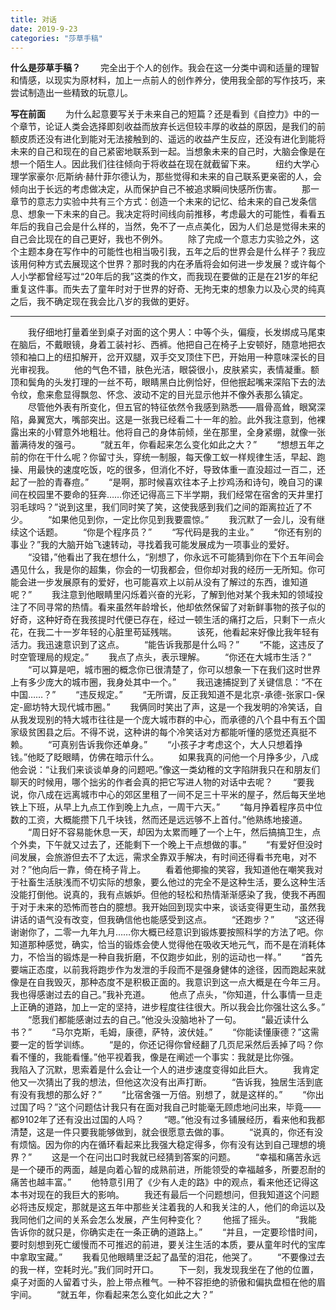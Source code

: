 ```yaml
---
title: 对话
date: 2019-9-23
categories: "莎草手稿"
---
```


**什么是莎草手稿？**
&#8194;&#8194;&#8194;&#8194;完全出于个人的创作。我会在这一分类中调和适量的理智和情感，以现实为原材料，加上一点前人的创作养分，使用我全部的写作技巧，来尝试制造出一些精致的玩意儿。

**写在前面**
&#8194;&#8194;&#8194;&#8194;为什么起意要写关于未来自己的短篇？还是看到《自控力》中的一个章节，论证人类会选择即刻收益而放弃长远但较丰厚的收益的原因，是我们的前额皮质还没有进化到能对无法接触到的、遥远的收益产生反应，还没有进化到能将未来的自己和现在的自己紧密地联系到一起。当想象未来的自己时，大脑会像是在想一个陌生人。因此我们往往倾向于将收益在现在就截留下来。
&#8194;&#8194;&#8194;&#8194;纽约大学心理学家豪尔·厄斯纳·赫什菲尔德认为，那些觉得和未来的自己联系更亲密的人，会倾向出于长远的考虑做决定，从而保护自己不被追求瞬间快感所伤害。
&#8194;&#8194;&#8194;&#8194;那一章节的意志力实验中共有三个方式：创造一个未来的记忆、给未来的自己发条信息、想象一下未来的自己。我决定将时间线向前推移，考虑最大的可能性，看看五年后的我自己会是什么样的，当然，免不了一点点美化，因为人们总是觉得未来的自己会比现在的自己更好，我也不例外。
&#8194;&#8194;&#8194;&#8194;除了完成一个意志力实验之外，这个主题本身在写作中的可能性也相当吸引我，五年之后的世界会是什么样子？我应该用何种方式去展现这个世界？那时我的内在矛盾将会如何进一步发展？或许每个人小学都曾经写过“20年后的我”这类的作文，而我现在要做的正是在21岁的年纪重复这件事。而失去了童年时对于世界的好奇、无拘无束的想象力以及心灵的纯真之后，我不确定现在我会比八岁的我做的更好。

---

&#8194;&#8194;&#8194;&#8194;我仔细地打量着坐到桌子对面的这个男人：中等个头，偏瘦，长发绑成马尾束在脑后，不戴眼镜，身着工装衬衫、西裤。他把自己在椅子上安顿好，随意地把衣领和袖口上的纽扣解开，岔开双腿，双手交叉顶住下巴，开始用一种意味深长的目光审视我。
&#8194;&#8194;&#8194;&#8194;他的气色不错，肤色光洁，眼袋很小，皮肤紧实，表情凝重。额顶和鬓角的头发打理的一丝不苟，眼睛黑白比例恰好，但他抿起嘴来深陷下去的法令纹，愈来愈显得飘忽、怀念、波动不定的目光显示他并不像外表那么镇定。
&#8194;&#8194;&#8194;&#8194;尽管他外表有所变化，但五官的特征依然令我感到熟悉——眉骨高耸，眼窝深陷，鼻翼宽大，嘴部突出。这是一张我已经看二十一年的脸。此外我注意到，他裸露出来的小臂意外地粗壮。他将自己的身体前倾，坐在那里，全身紧绷，就像一张蓄满待发的强弓。
&#8194;&#8194;&#8194;&#8194;“就五年，你看起来怎么变化如此之大？” 
&#8194;&#8194;&#8194;&#8194;“想想五年之前的你在干什么呢？你留寸头，穿统一制服，每天像工蚁一样规律生活，早起、跑操、用最快的速度吃饭，吃的很多，但消化不好，导致体重一直没超过一百二，还起了一脸的青春痘。”
&#8194;&#8194;&#8194;&#8194;“是啊，那时候喜欢往本子上抄鸡汤和诗句，晚自习的课间在校园里不要命的狂奔……你还记得高三下半学期，我们经常在宿舍的天井里打羽毛球吗？”说到这里，我们同时笑了笑，这使我感到我们之间的距离拉近了不少。
&#8194;&#8194;&#8194;&#8194;“如果他见到你，一定比你见到我要震惊。”
&#8194;&#8194;&#8194;&#8194;我沉默了一会儿，没有继续这个话题。
&#8194;&#8194;&#8194;&#8194;“你是个程序员？”
&#8194;&#8194;&#8194;&#8194;“写代码是我的主业。”
&#8194;&#8194;&#8194;&#8194;“你还有别的事业？”我的大脑开始飞速转动，寻找着我可能发展成为一项事业的爱好。
&#8194;&#8194;&#8194;&#8194;“没错，”他看出了我在想什么，“别想了，你永远不可能猜到你在下个五年间会遇见什么，我是你的超集，你会的一切我都会，但你却对我的经历一无所知。你可能会进一步发展原有的爱好，也可能喜欢上以前从没有了解过的东西，谁知道呢？”
&#8194;&#8194;&#8194;&#8194;我注意到他眼睛里闪烁着兴奋的光彩，了解到他对某个我未知的领域投注了不同寻常的热情。看来虽然年龄增长，他却依然保留了对新鲜事物的孩子似的好奇，这种好奇在我孩提时代便已存在，经过一顿生活的痛打之后，只剩下一点火花，在我二十一岁年轻的心脏里苟延残喘。
&#8194;&#8194;&#8194;&#8194;该死，他看起来好像比我年轻有活力。我迅速意识到了这点。
&#8194;&#8194;&#8194;&#8194;“能告诉我那是什么吗？”
&#8194;&#8194;&#8194;&#8194;“不能，这违反了时空管理局的规定。”
&#8194;&#8194;&#8194;&#8194;我点了点头，表示理解。
&#8194;&#8194;&#8194;&#8194;“你还在大城市生活？”
&#8194;&#8194;&#8194;&#8194;“可以算是吧，城市圈的概念你已很清楚了，你可以想象一下在我们这时世界上有多少庞大的城市圈，我身处其中一个。”
&#8194;&#8194;&#8194;&#8194;我迅速捕捉到了关键信息：“不在中国……？”
&#8194;&#8194;&#8194;&#8194;“违反规定。”
&#8194;&#8194;&#8194;&#8194;“无所谓，反正我知道不是北京-承德-张家口-保定-廊坊特大现代城市圈。”
&#8194;&#8194;&#8194;&#8194;我俩同时笑出了声，这是一个我发明的冷笑话，自从我发现别的特大城市往往是一个庞大城市群的中心，而承德的八个县中有五个国家级贫困县之后。不得不说，这种讲的每个冷笑话对方都能听懂的感觉还真挺不赖。
&#8194;&#8194;&#8194;&#8194;“可真别告诉我你还单身。”
&#8194;&#8194;&#8194;&#8194;“小孩子才考虑这个，大人只想着挣钱。”他眨了眨眼睛，仿佛在暗示什么。
&#8194;&#8194;&#8194;&#8194;如果我真的问他一个月挣多少，八成他会说：“让我们来谈谈单身的问题吧。”像这一类幼稚的文字陷阱我只在和朋友们聊天的时候用，哪个拙劣的作者会真的把它写进人物的对话中去呢？
&#8194;&#8194;&#8194;&#8194;“要我说，你八成在远离城市中心的郊区里租了一间不足三十平米的屋子，然后每天坐地铁上下班，从早上九点工作到晚上九点，一周干六天。”
&#8194;&#8194;&#8194;&#8194;“每月挣着程序员中位数的工资，大概能攒下几千块钱，然而还是远远够不上首付。”他熟练地接道。
&#8194;&#8194;&#8194;&#8194;“周日好不容易能休息一天，却因为太累而睡了一个上午，然后搞搞卫生，点个外卖，下午就又过去了，还能剩下一个晚上干点想做的事。”
&#8194;&#8194;&#8194;&#8194;“有爱好但没时间发展，会旅游但去不了太远，需求全靠双手解决，有时间还得看书充电，对不对？”他向后一靠，倚在椅子背上。
&#8194;&#8194;&#8194;&#8194;看着他揶揄的笑容，我知道他在嘲笑我对于社畜生活肤浅而不切实际的想象，要么他过的完全不是这种生活，要么这种生活没能打倒他。说真的，我有点嫉妒。但他的轻松和热情渐渐感染了我，使我不再囿于对于未来的恐怖而苍白的臆想。我开始回到现实中来，谈话变得更生动，虽然我讲话的语气没有改变，但我确信他也能感受到这点。
&#8194;&#8194;&#8194;&#8194;“还跑步？”
&#8194;&#8194;&#8194;&#8194;“这还得谢谢你了，二零一九年九月……你大概已经意识到锻炼要按照科学的方法了吧。你知道那种感觉，确实，恰当的锻炼会使人觉得他在吸收天地元气，而不是在消耗体力，不恰当的锻炼是一种自我折磨，不仅跑步如此，别的运动也一样。”
&#8194;&#8194;&#8194;&#8194;“首先要端正态度，以前我将跑步作为发泄的手段而不是强身健体的途径，因而跑起来就像是在自我毁灭，那种态度不是积极正面的。我意识到这一点大概是在今年三月。我也得感谢过去的自己。”我补充道。
&#8194;&#8194;&#8194;&#8194;他点了点头，“你知道，什么事情一旦走上正确的道路，加上一定的坚持，进步程度往往很大。所以我会比你强壮这么多。”
&#8194;&#8194;&#8194;&#8194;“愿我们都能感谢过去的自己。”他没头没脑地补了一句。
&#8194;&#8194;&#8194;&#8194;“最近读什么书？”
&#8194;&#8194;&#8194;&#8194;“马尔克斯，毛姆，康德，萨特，波伏娃。”
&#8194;&#8194;&#8194;&#8194;“你能读懂康德？”这需要一定的哲学训练。
&#8194;&#8194;&#8194;&#8194;“是的，你还记得你曾经翻了几页尼采然后丢掉了吗？你看不懂的，我能看懂。”他平视着我，像是在阐述一个事实：我就是比你强。
&#8194;&#8194;&#8194;&#8194;我陷入了沉默，思索着是什么会让一个人的进步速度变得如此巨大。
&#8194;&#8194;&#8194;&#8194;我肯定他又一次猜出了我的想法，但他这次没有出声打断。
&#8194;&#8194;&#8194;&#8194;“告诉我，独居生活到底有没有我想的那么好？”
&#8194;&#8194;&#8194;&#8194;“比宿舍强一万倍。别想了，就是这样的。”
&#8194;&#8194;&#8194;&#8194;“你出过国了吗？”这个问题估计我只有在面对我自己时能毫无顾虑地问出来，毕竟——都9102年了还有没出过国的人吗？
&#8194;&#8194;&#8194;&#8194;“嗯。”他没有过多铺展经历，看来他和我都清楚，这是一件只要我能够做到，就会很愿意去做的事。
&#8194;&#8194;&#8194;&#8194;“说真的，你还有没有烦恼。因为你的内在循环看起来比我强大稳定得多，你有没有达到自己理想的境界？”
&#8194;&#8194;&#8194;&#8194;这是一个在问出口时我就已经猜到答案的问题。
&#8194;&#8194;&#8194;&#8194;“幸福和痛苦永远是一个硬币的两面，越是向着心智的成熟前进，所能领受的幸福越多，所要忍耐的痛苦也越丰富。”
&#8194;&#8194;&#8194;&#8194;他特意引用了《少有人走的路》中的观点，看来他还记得这本书对现在的我巨大的影响。
&#8194;&#8194;&#8194;&#8194;我还有最后一个问题想问，但我知道这个问题必将违反规定，那就是这五年中那些关注着我的人和我关注的人，他们的命运以及我同他们之间的关系会怎么发展，产生何种变化？
&#8194;&#8194;&#8194;&#8194;他摇了摇头。
&#8194;&#8194;&#8194;&#8194;“我能告诉你的就只是，你确实走在一条正确的道路上。”
&#8194;&#8194;&#8194;&#8194;“并且，一定要珍惜时间，要时刻想到死亡缓慢而不可推迟的前进，要关注生活的本质，要从童年时代的宝库中拿取宝藏。”
&#8194;&#8194;&#8194;&#8194;我看见他眼睛里泛起了晶莹的泪花，他哭了。
&#8194;&#8194;&#8194;&#8194;“不要像过去的我一样，空耗时光。”我们同时开口。
&#8194;&#8194;&#8194;&#8194;下一刻，我发现我坐在了他的位置，桌子对面的人留着寸头，脸上带点稚气。一种不容拒绝的骄傲和偏执盘桓在他的眉宇间。
&#8194;&#8194;&#8194;&#8194;“就五年，你看起来怎么变化如此之大？” 